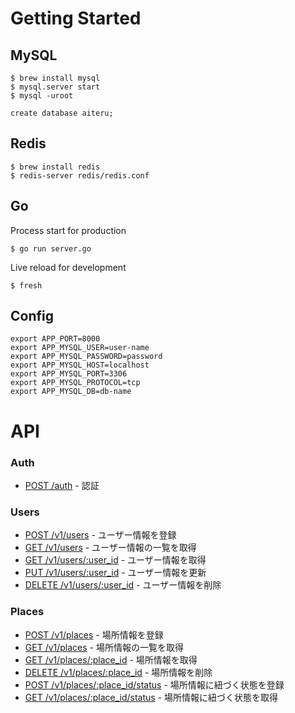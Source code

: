 # Getting Started
## MySQL
```
$ brew install mysql
$ mysql.server start
$ mysql -uroot

create database aiteru;
```

## Redis
```
$ brew install redis
$ redis-server redis/redis.conf
```

## Go

Process start for production
```
$ go run server.go
```

Live reload for development
```
$ fresh
```

## Config
```
export APP_PORT=8000
export APP_MYSQL_USER=user-name
export APP_MYSQL_PASSWORD=password
export APP_MYSQL_HOST=localhost
export APP_MYSQL_PORT=3306
export APP_MYSQL_PROTOCOL=tcp
export APP_MYSQL_DB=db-name
```

# API

### Auth
* [POST /auth](docs/v1/auth_post.md) - 認証

### Users
* [POST /v1/users](docs/v1/users_post.md) - ユーザー情報を登録
* [GET /v1/users](docs/v1/users_get.md) - ユーザー情報の一覧を取得
* [GET /v1/users/:user_id](docs/v1/users_id_get.md) - ユーザー情報を取得
* [PUT /v1/users/:user_id](docs/v1/users_id_put.md) - ユーザー情報を更新
* [DELETE /v1/users/:user_id](docs/v1/users_id_delete.md) - ユーザー情報を削除


### Places
* [POST /v1/places](docs/v1/places_post.md) - 場所情報を登録
* [GET /v1/places](docs/v1/places_get.md) - 場所情報の一覧を取得
* [GET /v1/places/:place_id](docs/v1/places_id_get.md) - 場所情報を取得
* [DELETE /v1/places/:place_id](docs/v1/places_id_delete.md) - 場所情報を削除
* [POST /v1/places/:place_id/status](docs/v1/places_id_status_post.md) - 場所情報に紐づく状態を登録
* [GET /v1/places/:place_id/status](docs/v1/places_id_status_get.md) - 場所情報に紐づく状態を取得
